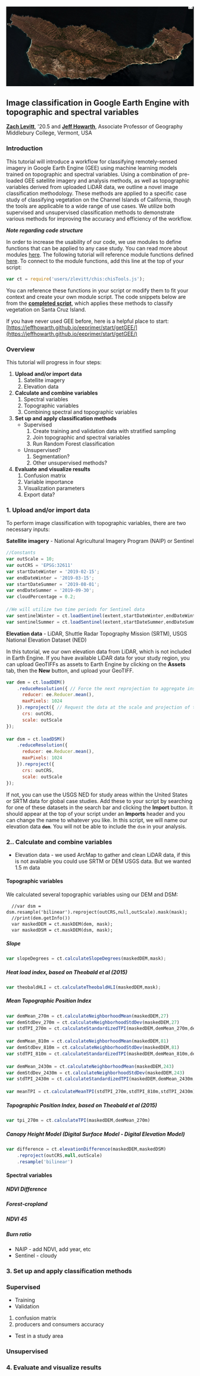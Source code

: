![](header.png "Image classification in Earth Engine")

## Image classification in Google Earth Engine with topographic and spectral variables
[**Zach Levitt**](https://zachlevitt.github.io), '20.5 and [**Jeff Howarth**](https://jeffhowarth.github.io/), Associate Professor of Geography</br>
Middlebury College, Vermont, USA

### Introduction

This tutorial will introduce a workflow for classifying remotely-sensed imagery in Google Earth Engine (GEE) using machine learning models trained on topographic and spectral variables. Using a combination of pre-loaded GEE satellite imagery and analysis methods, as well as topographic variables derived from uploaded LiDAR data, we outline a novel image classification methodology. These methods are applied to a specific case study of classifying vegetation on the Channel Islands of California, though the tools are applicable to a wide range of use cases. We utilize both supervised and unsupervised classification methods to demonstrate various methods for improving the accuracy and efficiency of the workflow.

***Note regarding code structure***

In order to increase the usability of our code, we use modules to define functions that can be applied to any case study. You can read more about modules [here](https://medium.com/google-earth/making-it-easier-to-reuse-code-with-earth-engine-script-modules-2e93f49abb13). The following tutorial will reference module functions defined [here](https://code.earthengine.google.com/9ef0eb7a802163ba97e51a94a754379d). To connect to the module functions, add this line at the top of your script:

```javascript
var ct = require('users/zlevitt/chis:chisTools.js');
```

You can reference these functions in your script or modify them to fit your context and create your own module script. The code snippets below are from the [**completed script**](https://code.earthengine.google.com/ba0f64848eddfbce06369aa8cdbe21be), which applies these methods to classify vegetation on Santa Cruz Island.

If you have never used GEE before, here is a helpful place to start: [https://jeffhowarth.github.io/eeprimer/start/getGEE/](https://jeffhowarth.github.io/eeprimer/start/getGEE/)

### Overview

This tutorial will progress in four steps:

1. **Upload and/or import data**
	1. Satellite imagery
	2. Elevation data
2. **Calculate and combine variables**
	1. Spectral variables
	2. Topographic variables
	3. Combining spectral and topographic variables
3. **Set up and apply classification methods**
	* Supervised
		1. Create training and validation data with stratified sampling
		2. Join topographic and spectral variables
		3. Run Random Forest classification
	* Unsupervised?
		1. Segmentation?
		2. Other unsupervised methods?
4. **Evaluate and visualize results**
	1. Confusion matrix
	2. Variable importance
	3. Visualization parameters
	4. Export data?

### 1. Upload and/or import data

To perform image classification with topographic variables, there are two necessary inputs:

**Satellite imagery** - National Agricultural Imagery Program (NAIP) or Sentinel
```javascript
//Constants
var outScale = 10;
var outCRS = 'EPSG:32611'
var startDateWinter = '2019-02-15';
var endDateWinter = '2019-03-15';
var startDateSummer = '2019-08-01';
var endDateSummer = '2019-09-30';
var cloudPercentage = 0.2;

//We will utilize two time periods for Sentinel data
var sentinelWinter = ct.loadSentinel(extent,startDateWinter,endDateWinter,cloudPercentage);
var sentinelSummer = ct.loadSentinel(extent,startDateSummer,endDateSummer,cloudPercentage);
```

**Elevation data** - LiDAR, Shuttle Radar Topography Mission (SRTM), USGS National Elevation Dataset (NED)

In this tutorial, we our own elevation data from LiDAR, which is not included in Earth Engine. If you have available LiDAR data for your study region, you can upload GeoTIFFs as assets to Earth Engine by clicking on the **Assets** tab, then the **New** button, and upload your GeoTIFF. 

```javascript
var dem = ct.loadDEM()
    .reduceResolution({ // Force the next reprojection to aggregate instead of resampling.
      reducer: ee.Reducer.mean(),
      maxPixels: 1024
    }).reproject({ // Request the data at the scale and projection of the MODIS image.
      crs: outCRS,
      scale: outScale
});

var dsm = ct.loadDSM()
    .reduceResolution({
      reducer: ee.Reducer.mean(),
      maxPixels: 1024
    }).reproject({
      crs: outCRS,
      scale: outScale
});
```

If not, you can use the USGS NED for study areas within the United States or SRTM data for global case studies. Add these to your script by searching for one of these datasets in the search bar and clicking the **Import** button. It should appear at the top of your script under an **Imports** header and you can change the name to whatever you like. In this script, we will name our elevation data **```dem```**. You will not be able to include the ```dsm``` in your analysis.

### 2.. Calculate and combine variables

* Elevation data - we used ArcMap to gather and clean LiDAR data, if this is not available you could use SRTM or DEM USGS data. But we wanted 1.5 m data

#### Topographic variables

We calculated several topographic variables using our DEM and DSM:   
        
      
      //var dsm = dsm.resample('bilinear').reproject(outCRS,null,outScale).mask(mask);
      //print(dem.getInfo())
      var maskedDEM = ct.maskDEM(dem, mask);
      var maskedDSM = ct.maskDEM(dsm, mask);

##### Slope
```javascript
var slopeDegrees = ct.calculateSlopeDegrees(maskedDEM,mask);
```

##### Heat load index, based on Theobald et al (2015)
```javascript
var theobaldHLI = ct.calculateTheobaldHLI(maskedDEM,mask);
```

##### Mean Topographic Position Index
```javascript
var demMean_270m = ct.calculateNeighborhoodMean(maskedDEM,27)
var demStdDev_270m = ct.calculateNeighborhoodStdDev(maskedDEM,27)
var stdTPI_270m = ct.calculateStandardizedTPI(maskedDEM,demMean_270m,demStdDev_270m)

var demMean_810m = ct.calculateNeighborhoodMean(maskedDEM,81)
var demStdDev_810m = ct.calculateNeighborhoodStdDev(maskedDEM,81)
var stdTPI_810m = ct.calculateStandardizedTPI(maskedDEM,demMean_810m,demStdDev_810m)

var demMean_2430m = ct.calculateNeighborhoodMean(maskedDEM,243)
var demStdDev_2430m = ct.calculateNeighborhoodStdDev(maskedDEM,243)
var stdTPI_2430m = ct.calculateStandardizedTPI(maskedDEM,demMean_2430m,demStdDev_2430m)

var meanTPI = ct.calculateMeanTPI(stdTPI_270m,stdTPI_810m,stdTPI_2430m)
```

##### Topographic Position Index, based on Theobald et al (2015)
```javascript
var tpi_270m = ct.calculateTPI(maskedDEM,demMean_270m)
```

##### Canopy Height Model (Digital Surface Model - Digital Elevation Model)
```javascript
var difference = ct.elevationDifference(maskedDEM,maskedDSM)
	.reproject(outCRS,null,outScale)
	.resample('bilinear')
```

#### Spectral variables

##### NDVI Difference
##### Forest-cropland
##### NDVI 45
##### Burn ratio
* NAIP - add NDVI, add year, etc
* Sentinel - cloudy


### 3. Set up and apply classification methods


### Supervised
* Training
* Validation
1. confusion matrix
2. producers and consumers accuracy
* Test in a study area

### Unsupervised

### 4. Evaluate and visualize results

<!-- ##### Define variables

The first step is to define 

```javascript

``` -->

<!-- ### Background

There are two primary motiviations for this work:

1. Apply machine learning approaches to identify vegetation classes using topographic, spectral and spatial variables.
2. Update vegetation data for the Channel Islands to aid conservation and environmental projects (Last updated in [2007](http://iws.org/CISProceedings/7th_CIS_Proceedings/Cohen_et_al.pdf) for [Santa Cruz Island](https://map.dfg.ca.gov/metadata/ds0563.html), the largest of the Channel Islands).
 -->




